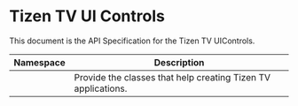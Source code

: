 # Tizen TV UI Controls 

This document is the API Specification for the Tizen TV UIControls.

| Namespace                                                   | Description                                                                          |
| ----------------------------------------------------------- | ------------------------------------------------------------------------------------ |
| [](xref:Tizen.TV.UIControls.Forms)                    | Provide the classes that help creating Tizen TV applications.             |
